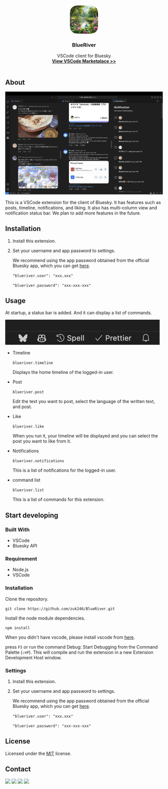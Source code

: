 <br />
<div align="center">
  <a href="https://github.com/zuk246/BlueRiver">
    <img src="./assets/blueriver-256.png" alt="Logo" width="90" height="90">
  </a>
  <h3 align="center">BlueRiver</h3>
  <p align="center">
    VSCode client for Bluesky
    <br />
    <a href="https://marketplace.visualstudio.com/items?itemName=zuk246.blueriver"><strong>View VSCode Marketplace >></strong></a>
    <br />
    <br />
  </p>
</div>

## About

![](./art/screenshot-1.png)

This is a VSCode extension for the client of Bluesky. It has features such as posts, timeline, notifications, and liking. It also has multi-column view and notification status bar. We plan to add more features in the future.

## Installation

1. Install this extension.
2. Set your username and app password to settings.

    We recommend using the app password obtained from the official Bluesky app, which you can get [here](https://bsky.app/settings/app-passwords).

    `"blueriver.user": "xxx.xxx"`

    `"blueriver.password": "xxx-xxx-xxx"`

## Usage

At startup, a status bar is added.
And it can display a list of commands.

![](./art/screenshot-2.png)

-   Timeline

    `blueriver.timeline`

    Displays the home timeline of the logged-in user.

-   Post

    `blueriver.post`

    Edit the text you want to post, select the language of the written text, and post.

-   Like

    `blueriver.like`

    When you run it, your timeline will be displayed and you can select the post you want to like from it.

-   Notifications

    `blueriver.notifications`

    This is a list of notifications for the logged-in user.

-   command list

    `blueriver.list`

    This is a list of commands for this extension.

## Start developing

### Built With

-   VSCode
-   Bluesky API

### Requirement

-   Node.js
-   VSCode

### Installation

Clone the repository.

```
git clone https://github.com/zuk246/BlueRiver.git
```

Install the node module dependencies.

```
npm install
```

When you didn't have vscode, please install vscode from [here](https://code.visualstudio.com/download).

press `F5` or run the command Debug: Start Debugging from the Command Palette (`⇧⌘P`). This will compile and run the extension in a new Extension Development Host window.

### Settings

1. Install this extension.
2. Set your username and app password to settings.

    We recommend using the app password obtained from the official Bluesky app, which you can get [here](https://bsky.app/settings/app-passwords).

    `"blueriver.user": "xxx.xxx"`

    `"blueriver.password": "xxx-xxx-xxx"`

## License

Licensed under the [MIT](LICENSE.md) license.

## Contact

[<img src="https://img.shields.io/badge/GitHub-181717.svg?logo=github&style=for-the-badge" />](https://github.com/zuk246)
[<img src="https://img.shields.io/badge/Bluesky-fff.svg?logo=bluesky&style=for-the-badge" />](https://bsky.app/profile/zuk246.net)
[<img src="https://img.shields.io/badge/Twitter-fff.svg?logo=twitter&style=for-the-badge" />](https://x.com/zuk246)
[<img src="https://img.shields.io/badge/-Buymeacoffee-FF813F.svg?logo=buymeacoffee&style=for-the-badge">](https://www.buymeacoffee.com/zuk246)
